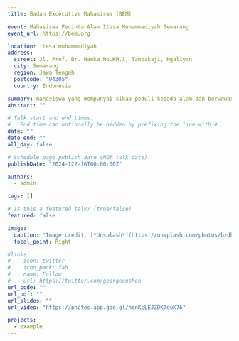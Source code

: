 ```yaml
---
title: Badan Excecutive Mahasiswa (BEM)

event: Mahasiswa Pecinta Alam Itesa Muhammadiyah Semarang
event_url: https://bem.org

location: itesa muhammadiyah
address:
  street: Jl. Prof. Dr. Hamka No.KM.1, Tambakaji, Ngaliyan
  city: Semarang
  region: Jawa Tengah
  postcode: "94305"
  country: Indonesia

summary: mahasiswa yang mempunyai sikap peduli kepada alam dan berwawasan lingkungan sosial, maka mahasiswa Pencinta Alam ITESA (MAPALASTA ITESA-M Semarang
abstract: ""

# Talk start and end times.
#   End time can optionally be hidden by prefixing the line with #.
date: ""
date_end: ""
all_day: false

# Schedule page publish date (NOT talk date).
publishDate: "2024-122-16T00:00:00Z"

authors:
  - admin

tags: []

# Is this a featured talk? (true/false)
featured: false

image:
  caption: "Image credit: [*Unsplash*](https://unsplash.com/photos/bzdhc5b3Bxs)"
  focal_point: Right

#links:
#  - icon: twitter
#    icon_pack: fab
#    name: Follow
#    url: https://twitter.com/georgecushen
url_code: ""
url_pdf: ""
url_slides: ""
url_video: "https://photos.app.goo.gl/hcnKcLEJZDK7euK76"

projects:
  - example
---
```

